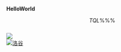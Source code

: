 **HelloWorld**

$$TQL\%\%\%$$  
[
	![](https://www.baidu.com/img/bd_logo1.png
)](https://www.baidu.com)  
[![洛谷](https://cdn.luogu.org/fe/logo.png?35e6d0796eab39c4bf304d03e6d332c0)](https://www.luogu.org/)  
